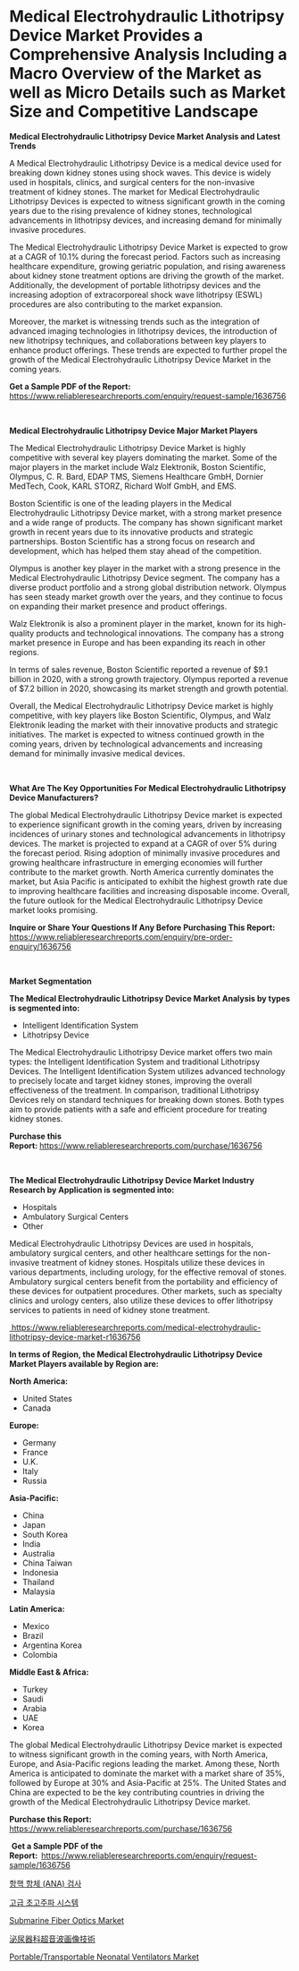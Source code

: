 <p><h1>Medical Electrohydraulic Lithotripsy Device Market Provides a Comprehensive Analysis Including a Macro Overview of the Market as well as Micro Details such as Market Size and Competitive Landscape</h1></p><p><strong>Medical Electrohydraulic Lithotripsy Device Market Analysis and Latest Trends</strong></p>
<p><p>A Medical Electrohydraulic Lithotripsy Device is a medical device used for breaking down kidney stones using shock waves. This device is widely used in hospitals, clinics, and surgical centers for the non-invasive treatment of kidney stones. The market for Medical Electrohydraulic Lithotripsy Devices is expected to witness significant growth in the coming years due to the rising prevalence of kidney stones, technological advancements in lithotripsy devices, and increasing demand for minimally invasive procedures.</p><p>The Medical Electrohydraulic Lithotripsy Device Market is expected to grow at a CAGR of 10.1% during the forecast period. Factors such as increasing healthcare expenditure, growing geriatric population, and rising awareness about kidney stone treatment options are driving the growth of the market. Additionally, the development of portable lithotripsy devices and the increasing adoption of extracorporeal shock wave lithotripsy (ESWL) procedures are also contributing to the market expansion.</p><p>Moreover, the market is witnessing trends such as the integration of advanced imaging technologies in lithotripsy devices, the introduction of new lithotripsy techniques, and collaborations between key players to enhance product offerings. These trends are expected to further propel the growth of the Medical Electrohydraulic Lithotripsy Device Market in the coming years.</p></p>
<p><strong>Get a Sample PDF of the Report:&nbsp;</strong> <a href="https://www.reliableresearchreports.com/enquiry/request-sample/1636756">https://www.reliableresearchreports.com/enquiry/request-sample/1636756</a></p>
<p>&nbsp;</p>
<p><strong>Medical Electrohydraulic Lithotripsy Device Major Market Players</strong></p>
<p><p>The Medical Electrohydraulic Lithotripsy Device Market is highly competitive with several key players dominating the market. Some of the major players in the market include Walz Elektronik, Boston Scientific, Olympus, C. R. Bard, EDAP TMS, Siemens Healthcare GmbH, Dornier MedTech, Cook, KARL STORZ, Richard Wolf GmbH, and EMS.</p><p>Boston Scientific is one of the leading players in the Medical Electrohydraulic Lithotripsy Device market, with a strong market presence and a wide range of products. The company has shown significant market growth in recent years due to its innovative products and strategic partnerships. Boston Scientific has a strong focus on research and development, which has helped them stay ahead of the competition.</p><p>Olympus is another key player in the market with a strong presence in the Medical Electrohydraulic Lithotripsy Device segment. The company has a diverse product portfolio and a strong global distribution network. Olympus has seen steady market growth over the years, and they continue to focus on expanding their market presence and product offerings.</p><p>Walz Elektronik is also a prominent player in the market, known for its high-quality products and technological innovations. The company has a strong market presence in Europe and has been expanding its reach in other regions.</p><p>In terms of sales revenue, Boston Scientific reported a revenue of $9.1 billion in 2020, with a strong growth trajectory. Olympus reported a revenue of $7.2 billion in 2020, showcasing its market strength and growth potential.</p><p>Overall, the Medical Electrohydraulic Lithotripsy Device market is highly competitive, with key players like Boston Scientific, Olympus, and Walz Elektronik leading the market with their innovative products and strategic initiatives. The market is expected to witness continued growth in the coming years, driven by technological advancements and increasing demand for minimally invasive medical devices.</p></p>
<p>&nbsp;</p>
<p><strong>What Are The Key Opportunities For Medical Electrohydraulic Lithotripsy Device Manufacturers?</strong></p>
<p><p>The global Medical Electrohydraulic Lithotripsy Device market is expected to experience significant growth in the coming years, driven by increasing incidences of urinary stones and technological advancements in lithotripsy devices. The market is projected to expand at a CAGR of over 5% during the forecast period. Rising adoption of minimally invasive procedures and growing healthcare infrastructure in emerging economies will further contribute to the market growth. North America currently dominates the market, but Asia Pacific is anticipated to exhibit the highest growth rate due to improving healthcare facilities and increasing disposable income. Overall, the future outlook for the Medical Electrohydraulic Lithotripsy Device market looks promising.</p></p>
<p><strong>Inquire or Share Your Questions If Any Before Purchasing This Report:</strong> <a href="https://www.reliableresearchreports.com/enquiry/pre-order-enquiry/1636756">https://www.reliableresearchreports.com/enquiry/pre-order-enquiry/1636756</a></p>
<p>&nbsp;</p>
<p><strong>Market Segmentation</strong></p>
<p><strong>The Medical Electrohydraulic Lithotripsy Device Market Analysis by types is segmented into:</strong></p>
<p><ul><li>Intelligent Identification System</li><li>Lithotripsy Device</li></ul></p>
<p><p>The Medical Electrohydraulic Lithotripsy Device market offers two main types: the Intelligent Identification System and traditional Lithotripsy Devices. The Intelligent Identification System utilizes advanced technology to precisely locate and target kidney stones, improving the overall effectiveness of the treatment. In comparison, traditional Lithotripsy Devices rely on standard techniques for breaking down stones. Both types aim to provide patients with a safe and efficient procedure for treating kidney stones.</p></p>
<p><strong>Purchase this Report:&nbsp;</strong><a href="https://www.reliableresearchreports.com/purchase/1636756">https://www.reliableresearchreports.com/purchase/1636756</a></p>
<p>&nbsp;</p>
<p><strong>The Medical Electrohydraulic Lithotripsy Device Market Industry Research by Application is segmented into:</strong></p>
<p><ul><li>Hospitals</li><li>Ambulatory Surgical Centers</li><li>Other</li></ul></p>
<p><p>Medical Electrohydraulic Lithotripsy Devices are used in hospitals, ambulatory surgical centers, and other healthcare settings for the non-invasive treatment of kidney stones. Hospitals utilize these devices in various departments, including urology, for the effective removal of stones. Ambulatory surgical centers benefit from the portability and efficiency of these devices for outpatient procedures. Other markets, such as specialty clinics and urology centers, also utilize these devices to offer lithotripsy services to patients in need of kidney stone treatment.</p></p>
<p><a href="https://www.reliableresearchreports.com/medical-electrohydraulic-lithotripsy-device-market-r1636756">&nbsp;https://www.reliableresearchreports.com/medical-electrohydraulic-lithotripsy-device-market-r1636756</a></p>
<p><strong>In terms of Region, the Medical Electrohydraulic Lithotripsy Device Market Players available by Region are:</strong></p>
<p>
    <p> <strong> North America: </strong>
        <ul>
            <li>United States</li>
            <li>Canada</li>
        </ul>
        </p> 
    <p> <strong> Europe: </strong>
        <ul>
            <li>Germany</li>
            <li>France</li>
            <li>U.K.</li>
            <li>Italy</li>
            <li>Russia</li>
        </ul>
        </p> 
    <p> <strong> Asia-Pacific: </strong>
        <ul>
            <li>China</li>
            <li>Japan</li>
            <li>South Korea</li>
            <li>India</li>
            <li>Australia</li>
            <li>China Taiwan</li>
            <li>Indonesia</li>
            <li>Thailand</li>
            <li>Malaysia</li>
        </ul>
        </p> 
    <p> <strong> Latin America: </strong>
        <ul>
            <li>Mexico</li>
            <li>Brazil</li>
            <li>Argentina Korea</li>
            <li>Colombia</li>
        </ul>
        </p> 
    <p> <strong> Middle East & Africa: </strong>
        <ul>
            <li>Turkey</li>
            <li>Saudi</li>
            <li>Arabia</li>
            <li>UAE</li>
            <li>Korea</li>
        </ul>
    </p>
    </p>
<p><p>The global Medical Electrohydraulic Lithotripsy Device market is expected to witness significant growth in the coming years, with North America, Europe, and Asia-Pacific regions leading the market. Among these, North America is anticipated to dominate the market with a market share of 35%, followed by Europe at 30% and Asia-Pacific at 25%. The United States and China are expected to be the key contributing countries in driving the growth of the Medical Electrohydraulic Lithotripsy Device market.</p></p>
<p><strong>Purchase this Report: </strong><a href="https://www.reliableresearchreports.com/purchase/1636756">https://www.reliableresearchreports.com/purchase/1636756</a></p>
<p>&nbsp;<strong>Get a Sample PDF of the Report:&nbsp;&nbsp;</strong><a href="https://www.reliableresearchreports.com/enquiry/request-sample/1636756">https://www.reliableresearchreports.com/enquiry/request-sample/1636756</a></p>
<p><strong></strong></p>
<p><p><a href="https://github.com/AlbertotDouglas44367/Market-Research-Report-List-2/blob/main/130856183560.md">항핵 항체 (ANA) 검사</a></p><p><a href="https://github.com/mithunmistry2258/Market-Research-Report-List-1/blob/main/189660585112.md">고급 초고주파 시스템</a></p><p><a href="https://issuu.com/reportprime-2/docs/submarine-fiber-optics-market-size-2030.pptx">Submarine Fiber Optics Market</a></p><p><a href="https://github.com/VellaJacobi2023/Market-Research-Report-List-1/blob/main/347947092474.md">泌尿器科超音波画像技術</a></p><p><a href="https://github.com/wusalecollins540tpqoz/Market-Research-Report-List-2/blob/main/portabletransportable-neonatal-ventilators-market.md">Portable/Transportable Neonatal Ventilators Market</a></p></p>